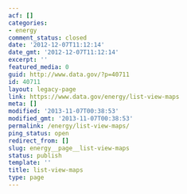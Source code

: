 ```yaml
---
acf: []
categories:
- energy
comment_status: closed
date: '2012-12-07T11:12:14'
date_gmt: '2012-12-07T11:12:14'
excerpt: ''
featured_media: 0
guid: http://www.data.gov/?p=40711
id: 40711
layout: legacy-page
link: https://www.data.gov/energy/list-view-maps
meta: []
modified: '2013-11-07T00:38:53'
modified_gmt: '2013-11-07T00:38:53'
permalink: /energy/list-view-maps/
ping_status: open
redirect_from: []
slug: energy__page__list-view-maps
status: publish
template: ''
title: list-view-maps
type: page
---
```


